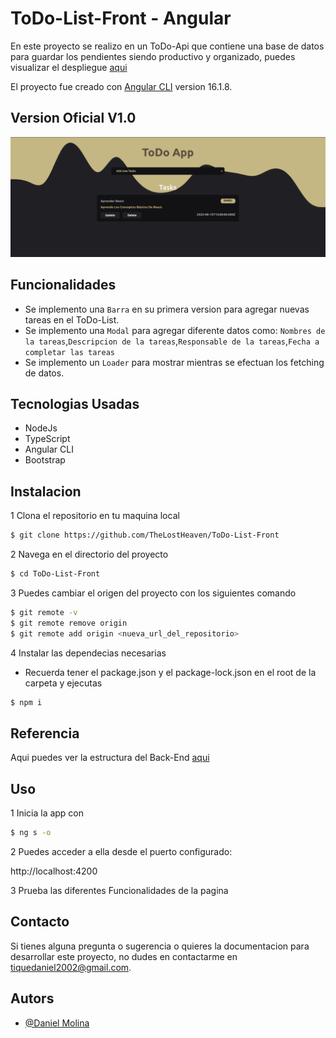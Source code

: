 
# ToDo-List-Front - Angular

En este proyecto se realizo en un ToDo-Api que contiene una base de datos para guardar los pendientes siendo productivo y organizado, puedes visualizar el despliegue 
<a href="https://to-do-list-front-tau.vercel.app/">aqui</a>

El proyecto fue creado con [Angular CLI](https://github.com/angular/angular-cli) version 16.1.8. 


## Version Oficial V1.0

![Alt text](Web-desing.png)

## Funcionalidades

- Se implemento una `Barra` en su primera version para agregar nuevas tareas en el ToDo-List.
- Se implemento una `Modal` para agregar diferente datos como: `Nombres de la tareas`,`Descripcion de la tareas`,`Responsable de la tareas`,`Fecha a completar las tareas`
- Se implemento un `Loader` para mostrar mientras se efectuan los fetching de datos.

## Tecnologias Usadas
- NodeJs
- TypeScript
- Angular CLI
- Bootstrap

## Instalacion

1 Clona el repositorio en tu maquina local
```bash
$ git clone https://github.com/TheLostHeaven/ToDo-List-Front
```

2 Navega en el directorio del proyecto 
```bash
$ cd ToDo-List-Front
```

3 Puedes cambiar el origen del proyecto con los siguientes comando

```bash
$ git remote -v
$ git remote remove origin
$ git remote add origin <nueva_url_del_repositorio>
```

4 Instalar las dependecias necesarias
- Recuerda tener el package.json y el package-lock.json en el root de la carpeta y ejecutas

```bash
$ npm i
```

## Referencia

Aqui puedes ver la estructura del Back-End <a href="https://github.com/TheLostHeaven/ToDo-List_API">aqui</a>


## Uso

1 Inicia la app con 
```bash
$ ng s -o
```

2 Puedes acceder a ella desde el puerto configurado:

http://localhost:4200

3 Prueba las diferentes Funcionalidades de la pagina 

## Contacto

Si tienes alguna pregunta o sugerencia o quieres la documentacion para desarrollar este proyecto, no dudes en contactarme en [tiquedaniel2002@gmail.com](tiquedaniel2002@gmail.com).


## Autors

- [@Daniel Molina](https://github.com/TheLostHeaven)
